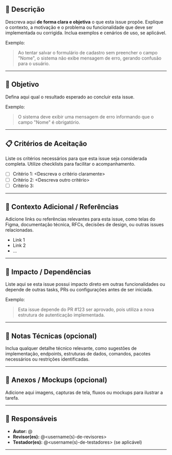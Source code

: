 ## 📝 Descrição

Descreva aqui **de forma clara e objetiva** o que esta issue propõe. Explique o contexto, a motivação e o problema ou funcionalidade que deve ser implementada ou corrigida. Inclua exemplos e cenários de uso, se aplicável.

Exemplo:

> Ao tentar salvar o formulário de cadastro sem preencher o campo "Nome", o sistema não exibe mensagem de erro, gerando confusão para o usuário.

---

## 🎯 Objetivo

Defina aqui qual o resultado esperado ao concluir esta issue.

Exemplo:

> O sistema deve exibir uma mensagem de erro informando que o campo "Nome" é obrigatório.

---

## 📋 Critérios de Aceitação

Liste os critérios necessários para que esta issue seja considerada completa. Utilize checklists para facilitar o acompanhamento.

- [ ] Critério 1: <Descreva o critério claramente>
- [ ] Critério 2: <Descreva outro critério>
- [ ] Critério 3: <Opcional>

---

## 🔎 Contexto Adicional / Referências

Adicione links ou referências relevantes para esta issue, como telas do Figma, documentação técnica, RFCs, decisões de design, ou outras issues relacionadas.

* Link 1
* Link 2
* ...

---

## 🚨 Impacto / Dependências

Liste aqui se esta issue possui impacto direto em outras funcionalidades ou depende de outras tasks, PRs ou configurações antes de ser iniciada.

Exemplo:

> Esta issue depende do PR #123 ser aprovado, pois utiliza a nova estrutura de autenticação implementada.

---

## 📝 Notas Técnicas (opcional)

Inclua qualquer detalhe técnico relevante, como sugestões de implementação, endpoints, estruturas de dados, comandos, pacotes necessários ou restrições identificadas.

---

## 📸 Anexos / Mockups (opcional)

Adicione aqui imagens, capturas de tela, fluxos ou mockups para ilustrar a tarefa.

---

## 👥 Responsáveis

- **Autor:** @<seu-username>
- **Revisor(es):** @<username(s)-de-revisores>
- **Testador(es):** @<username(s)-de-testadores> (se aplicável)

---
